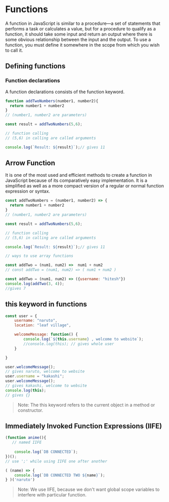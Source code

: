 # Functions

A function in JavaScript is similar to a procedure—a set of statements that performs a task or calculates a value, but for a procedure to qualify as a function, it should take some input and return an output where there is some obvious relationship between the input and the output. To use a function, you must define it somewhere in the scope from which you wish to call it.

## Defining functions

### Function declarations

A function declarations consists of the function keyword.

```js
function addTwoNumbers(number1, number2){
  return number1 + number2
}
// (number1, number2 are parameters)

const result = addTwoNumbers(5,6);

// function calling
// (5,6) in calling are called arguments

console.log(`Result: ${result}`);// gives 11
```

## Arrow Function

It is one of the most used and efficient methods to create a function in JavaScript because of its comparatively easy implementation. It is a simplified as well as a more compact version of a regular or normal function expression or syntax.

```js
const addTwoNumbers = (number1, number2) => {
  return number1 + number2
}
// (number1, number2 are parameters)

const result = addTwoNumbers(5,6);

// function calling
// (5,6) in calling are called arguments

console.log(`Result: ${result}`);// gives 11
```

```js
// ways to use array functions

const addTwo = (num1, num2) =>  num1 + num2
// const addTwo = (num1, num2) => ( num1 + num2 )

const addTwo = (num1, num2) => ({username: "hitesh"})
console.log(addTwo(3, 4));
//gives 7
```

## this keyword in functions

```js
const user = {
    username: "naruto",
    location: "leaf village",

    welcomeMessage: function() {
        console.log(`${this.username} , welcome to website`);
        //console.log(this); // gives whole user 
    }

}

user.welcomeMessage();
// gives naruto, welcome to website
user.username = "kakashi";
user.welcomeMessage();
// gives kakashi, welcome to website
console.log(this);
// gives {}
```

>Note: The this keyword refers to the current object in a method or constructor.

## Immediately Invoked Function Expressions (IIFE)

```js
(function anime(){
   // named IIFE
   
    console.log(`DB CONNECTED`);
})();
// use ';' while using IIFE one after another

( (name) => {
    console.log(`DB CONNECTED TWO ${name}`);
} )('naruto')
```

>Note: We use IIFE, because we don't want global scope variables to interfere with particular function.
